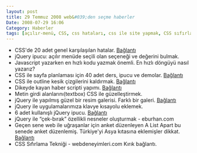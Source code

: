 ```yaml
---
layout: post
title: 29 Temmuz 2008 web&#039;den seçme haberler
Date: 2008-07-29 16:06
Category: Haberler
tags: [açılır-menü, CSS, css hataları, css ile site yapmak, CSS sıfırlama, çek bırak, dikey kayan haber scripti, Firefox, hızlı döngü, internette gezmek, Javascript, jquery, klavye kısayolları, outline, resim galerisi, textbox]
---
```


-   CSS'de 20 adet genel karşılaşılan hatalar. [Bağlantı][]
-   jQuery ipucu: açılır menüde seçili olan seçeneği ve değerini bulmak.
-   Javascript yazarken en hızlı kodu yazmak önemli. En hızlı döngüyü
    nasıl yazarız? 
-   CSS ile sayfa planlaması için 40 adet ders, ipucu ve demolar.
    [Bağlantı][4]
-   CSS ile outline kesik çizgilerini kaldırmak. [Bağlantı][5]
-   Dikeyde kayan haber scripti yapımı. [Bağlantı][6]
-   Metin girdi alanlarını(textbox) CSS ile güzelleştirmek.
-   jQuery ile yapılmış güzel bir resim galerisi. Farklı bir galeri.
    [Bağlantı][8]
-   jQuery ile uygulamalarımıza klavye kısayolu eklemek.
-   6 adet kullanışlı jQuery ipucu. [Bağlantı][10]
-   jQuery ile “çek-bırak” özellikli nesneler oluşturmak - eburhan.com
-   Geçen sene web ile uğraşanlar için anket düzenleyen A List Apart bu
    senede anket düzenlemiş. Türkiye'yi Asya kıtasına eklemişler dikkat.
    [Bağlantı][12]
-   CSS Sıfırlama Tekniği - webdeneyimleri.com Kırık bağlantı.

  [Bağlantı]: http://www.noupe.com/css/using-css-to-fix-anything-20-common-bugs-and-fixes.html
  [4]: http://www.noupe.com/css/css-layouts-40-tutorials-tips-demos-and-best-practices.html
  [5]: http://css-tricks.com/removing-the-dotted-outline/
  [6]: http://woork.blogspot.com/2008/07/fantastic-news-ticker-newsvine-like.html
  [8]: http://eyecon.ro/spacegallery/#about "resim galerisisi"
  [10]: http://johannburkard.de/blog/programming/javascript/6-more-jquery-tips-text-searching-page-load-time-and-others.html
  [12]: http://www.alistapart.com/articles/survey2008 "webciler"
